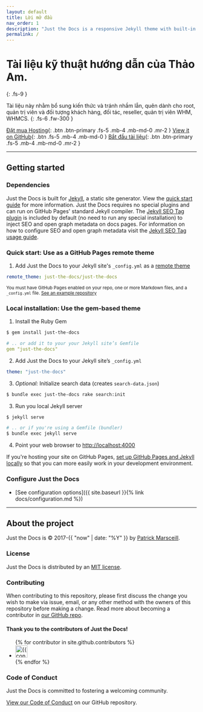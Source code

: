 ```yaml
---
layout: default
title: Lời mở đầu
nav_order: 1
description: "Just the Docs is a responsive Jekyll theme with built-in search that is easily customizable and hosted on GitHub Pages."
permalink: /
---
```


# Tài liệu kỹ thuật hướng dẫn của Thảo Am.
{: .fs-9 }

Tài liệu này nhằm bổ sung kiến thức và tránh nhầm lẫn, quên dành cho root, quản trị viên và đối tượng khách hàng, đối tác, reseller, quản trị viên WHM, WHMCS.
{: .fs-6 .fw-300 }

[Đặt mua Hosting](https://id.tiep.vn){: .btn .btn-primary .fs-5 .mb-4 .mb-md-0 .mr-2 } [View it on GitHub](https://github.com/just-the-docs/just-the-docs){: .btn .fs-5 .mb-4 .mb-md-0 }   [Bắt đầu tài liệu](#getting-started){: .btn .btn-primary .fs-5 .mb-4 .mb-md-0 .mr-2 }

---

## Getting started

### Dependencies

Just the Docs is built for [Jekyll](https://jekyllrb.com), a static site generator. View the [quick start guide](https://jekyllrb.com/docs/) for more information. Just the Docs requires no special plugins and can run on GitHub Pages' standard Jekyll compiler. The [Jekyll SEO Tag plugin](https://github.com/jekyll/jekyll-seo-tag) is included by default (no need to run any special installation) to inject SEO and open graph metadata on docs pages. For information on how to configure SEO and open graph metadata visit the [Jekyll SEO Tag usage guide](https://jekyll.github.io/jekyll-seo-tag/usage/).

### Quick start: Use as a GitHub Pages remote theme

1. Add Just the Docs to your Jekyll site's `_config.yml` as a [remote theme](https://blog.github.com/2017-11-29-use-any-theme-with-github-pages/)

```yaml
remote_theme: just-the-docs/just-the-docs
```

<small>You must have GitHub Pages enabled on your repo, one or more Markdown files, and a `_config.yml` file. [See an example repository](https://github.com/pmarsceill/jtd-remote)</small>

### Local installation: Use the gem-based theme

1. Install the Ruby Gem
  ```bash
  $ gem install just-the-docs
  ```
  ```yaml
  # .. or add it to your your Jekyll site’s Gemfile
  gem "just-the-docs"
  ```

2. Add Just the Docs to your Jekyll site’s `_config.yml`
  ```yaml
  theme: "just-the-docs"
  ```

3. _Optional:_ Initialize search data (creates `search-data.json`)
  ```bash
  $ bundle exec just-the-docs rake search:init
  ```

3. Run you local Jekyll server
  ```bash
  $ jekyll serve
  ```
  ```bash
  # .. or if you're using a Gemfile (bundler)
  $ bundle exec jekyll serve
  ```

4. Point your web browser to [http://localhost:4000](http://localhost:4000)

If you're hosting your site on GitHub Pages, [set up GitHub Pages and Jekyll locally](https://help.github.com/en/articles/setting-up-your-github-pages-site-locally-with-jekyll) so that you can more easily work in your development environment.

### Configure Just the Docs

- [See configuration options]({{ site.baseurl }}{% link docs/configuration.md %})

---

## About the project

Just the Docs is &copy; 2017-{{ "now" | date: "%Y" }} by [Patrick Marsceill](http://patrickmarsceill.com).

### License

Just the Docs is distributed by an [MIT license](https://github.com/just-the-docs/just-the-docs/tree/main/LICENSE.txt).

### Contributing

When contributing to this repository, please first discuss the change you wish to make via issue,
email, or any other method with the owners of this repository before making a change. Read more about becoming a contributor in [our GitHub repo](https://github.com/just-the-docs/just-the-docs#contributing).

#### Thank you to the contributors of Just the Docs!

<ul class="list-style-none">
{% for contributor in site.github.contributors %}
  <li class="d-inline-block mr-1">
     <a href="{{ contributor.html_url }}"><img src="{{ contributor.avatar_url }}" width="32" height="32" alt="{{ contributor.login }}"/></a>
  </li>
{% endfor %}
</ul>

### Code of Conduct

Just the Docs is committed to fostering a welcoming community.

[View our Code of Conduct](https://github.com/just-the-docs/just-the-docs/tree/main/CODE_OF_CONDUCT.md) on our GitHub repository.
